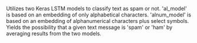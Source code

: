 Utilizes two Keras LSTM models to classify text as spam or not. 
'al_model' is based on an embedding of only alphabetical characters.
'alnum_model' is based on an embedding of alphanumerical characters plus select symbols. 
Yields the possibility that a given text message is 'spam' or 'ham' by averaging results from the two models. 

